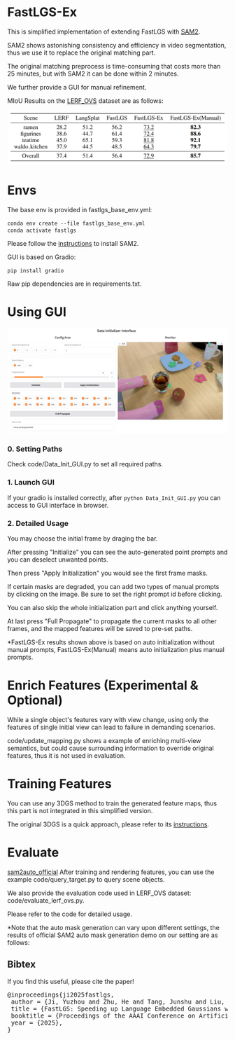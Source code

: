 # FastLGS-Ex
This is simplified implementation of extending FastLGS with [SAM2](https://github.com/facebookresearch/sam2).

SAM2 shows astonishing consistency and efficiency in video segmentation, thus we use it to replace the original matching part.

The original matching preprocess is time-consuming that costs more than 25 minutes, but with SAM2 it can be done within 2 minutes.

We further provide a GUI for manual refinement.

MIoU Results on the [LERF_OVS](https://drive.google.com/file/d/1QF1Po5p5DwTjFHu6tnTeYs_G0egMVmHt/view) dataset are as follows:

![MIoU on LERF_OVS](readme_imgs/Table.png)

# Envs
The base env is provided in fastlgs_base_env.yml: 

```
conda env create --file fastlgs_base_env.yml
conda activate fastlgs
```

Please follow the [instructions](https://github.com/facebookresearch/sam2) to install SAM2.

GUI is based on Gradio:

```
pip install gradio
```

Raw pip dependencies are in requirements.txt.

# Using GUI
![GUI Example](readme_imgs/GUI.png)
### 0. Setting Paths
Check code/Data_Init_GUI.py to set all required paths.
### 1. Launch GUI
If your gradio is installed correctly, after `python Data_Init_GUI.py` you can access to GUI interface in browser.
### 2. Detailed Usage
You may choose the initial frame by draging the bar.

After pressing "Initialize" you can see the auto-generated point prompts and you can deselect unwanted points.

Then press "Apply Initialization" you would see the first frame masks.

If certain masks are degraded, you can add two types of manual prompts by clicking on the image. Be sure to set the right prompt id before clicking.

You can also skip the whole initialization part and click anything yourself. 

At last press "Full Propagate" to propagate the current masks to all other frames, and the mapped features will be saved to pre-set paths.

*FastLGS-Ex results shown above is based on auto initialization without manual prompts, FastLGS-Ex(Manual) means auto initialization plus manual prompts.

# Enrich Features (Experimental & Optional)
While a single object's features vary with view change, using only the features of single initial view can lead to failure in demanding scenarios. 

code/update_mapping.py shows a example of enriching multi-view semantics, but could cause surrounding information to override original features, thus it is not used in evaluation.

# Training Features
You can use any 3DGS method to train the generated feature maps, thus this part is not integrated in this simplified version.

The original 3DGS is a quick approach, please refer to its [instructions](https://github.com/graphdeco-inria/gaussian-splatting).

# Evaluate
[sam2auto_official](readme_imgs/sam2small.png)
After training and rendering features, you can use the example code/query_target.py to query scene objects.

We also provide the evaluation code used in LERF_OVS dataset: code/evaluate_lerf_ovs.py.

Please refer to the code for detailed usage.

*Note that the auto mask generation can vary upon different settings, the results of official SAM2 auto mask generation demo on our setting are as follows:


## Bibtex
If you find this useful, please cite the paper!
<pre id="codecell0">@inproceedings{ji2025fastlgs,
&nbsp;author = {Ji, Yuzhou and Zhu, He and Tang, Junshu and Liu, Wuyi and Zhang, Zhizhong and Tan, Xin and Xie, Yuan},
&nbsp;title = {FastLGS: Speeding up Language Embedded Gaussians with Feature Grid Mapping},
&nbsp;booktitle = {Proceedings of the AAAI Conference on Artificial Intelligence},
&nbsp;year = {2025},
} </pre>
